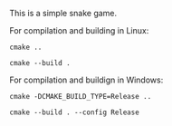 This is a simple snake game.

For compilation and building in Linux:
```
cmake ..
```
```
cmake --build .
```
For compilation and buildign in Windows:
```
cmake -DCMAKE_BUILD_TYPE=Release ..
```
```
cmake --build . --config Release
```